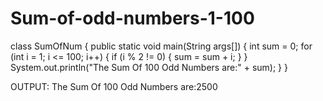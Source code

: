 # Sum-of-odd-numbers-1-100
class SumOfNum 
 {
 public static void main(String args[]) 
 {
 int sum = 0;
 for (int i = 1; i <= 100; i++) 
 {
 if (i % 2 != 0) 
 {
 sum = sum + i;
 }
 }
 System.out.println("The Sum Of 100 Odd Numbers are:" + sum);
 }
 }

OUTPUT:
The Sum Of 100 Odd Numbers are:2500
